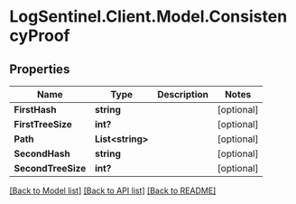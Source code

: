 # LogSentinel.Client.Model.ConsistencyProof
## Properties

Name | Type | Description | Notes
------------ | ------------- | ------------- | -------------
**FirstHash** | **string** |  | [optional] 
**FirstTreeSize** | **int?** |  | [optional] 
**Path** | **List&lt;string&gt;** |  | [optional] 
**SecondHash** | **string** |  | [optional] 
**SecondTreeSize** | **int?** |  | [optional] 

[[Back to Model list]](../README.md#documentation-for-models) [[Back to API list]](../README.md#documentation-for-api-endpoints) [[Back to README]](../README.md)

